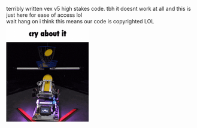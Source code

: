 terribly written vex v5 high stakes code. tbh it doesnt work at all and this is just here for ease of access lol\
wait hang on i think this means our code is copyrighted LOL\
![cry about it](cryaboutit.gif)
